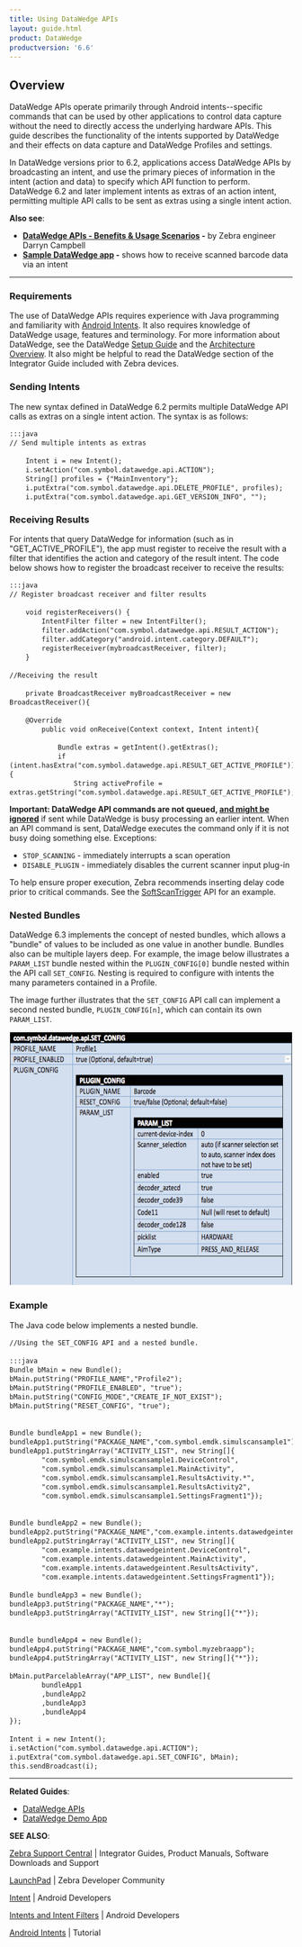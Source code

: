 ```yaml
---
title: Using DataWedge APIs 
layout: guide.html
product: DataWedge
productversion: '6.6'
---
```


## Overview
DataWedge APIs operate primarily through Android intents--specific commands that can be used by other applications to control data capture without the need to directly access the underlying hardware APIs. This guide describes the functionality of the intents supported by DataWedge and their effects on data capture and DataWedge Profiles and settings. 

In DataWedge versions prior to 6.2, applications access DataWedge APIs by broadcasting an intent, and use the primary pieces of information in the intent (action and data) to specify which API function to perform. DataWedge 6.2 and later implement intents as extras of an action intent, permitting multiple API calls to be sent as extras using a single intent action. 

**Also see**:

* **[DataWedge APIs - Benefits & Usage Scenarios](https://developer.zebra.com/community/android/android-forums/android-blogs/blog/2017/06/27/datawedge-apis-benefits-challenges) -** by Zebra engineer Darryn Campbell 
* **[Sample DataWedge app](../tutorials) -** shows how to receive scanned barcode data via an intent

-----

### Requirements
The use of DataWedge APIs requires experience with Java programming and familiarity with [Android Intents](https://developer.android.com/reference/android/content/Intent.html). It also requires knowledge of DataWedge usage, features and terminology. For more information about DataWedge, see the DataWedge [Setup Guide](../../setup) and the [Architecture Overview](../../overview). It also might be helpful to read the DataWedge section of the Integrator Guide included with Zebra devices.

### Sending Intents
The new syntax defined in DataWedge 6.2 permits multiple DataWedge API calls as extras on a single intent action. The syntax is as follows:


	:::java
	// Send multiple intents as extras

		Intent i = new Intent();
		i.setAction("com.symbol.datawedge.api.ACTION");
		String[] profiles = {"MainInventory"};
		i.putExtra("com.symbol.datawedge.api.DELETE_PROFILE", profiles);
		i.putExtra("com.symbol.datawedge.api.GET_VERSION_INFO", "");


### Receiving Results
For intents that query DataWedge for information (such as in "GET_ACTIVE_PROFILE"), the app must register to receive the result with a filter that identifies the action and category of the result intent. The code below shows how to register the broadcast receiver to receive the results:

	:::java
	// Register broadcast receiver and filter results

		void registerReceivers() {
		    IntentFilter filter = new IntentFilter();
		    filter.addAction("com.symbol.datawedge.api.RESULT_ACTION");
		    filter.addCategory("android.intent.category.DEFAULT");
		    registerReceiver(mybroadcastReceiver, filter);
		}

	//Receiving the result

		private BroadcastReceiver myBroadcastReceiver = new BroadcastReceiver(){

		@Override
			public void onReceive(Context context, Intent intent){

				Bundle extras = getIntent().getExtras();
				if (intent.hasExtra("com.symbol.datawedge.api.RESULT_GET_ACTIVE_PROFILE")){
					String activeProfile = extras.getString("com.symbol.datawedge.api.RESULT_GET_ACTIVE_PROFILE");


<!--
### APIs Implemented Through Extras

The following APIs can be invoked as extras from a single intent action:

* **[CLONE_PROFILE](../cloneprofile) -** creates a copy of an existing DataWedge Profile wuth settings.
* **[DELETE_PROFILE](../deleteprofile) -** deletes Profile(s) from the device. 
* **[ENABLE_DATAWEDGE](../enabledatawedge) -** switches DataWedge on or off. 
* **[GET_ACTIVE_PROFILE](../getactiveprofile) -** retrieves the name of the Profile currently in use. 
* **[GET_DATAWEDGE_STATUS](../getdatawedgestatus) -** returns the DataWedge state (enabled/disabled). 
* **[GET_PROFILES_LIST](../getprofileslist) -** retrieves a list of DataWedge Profiles on the device.
* **[GET_VERSION_INFO](../getversioninfo) -** gets version numbers of DataWedge and of scanner and SimulScan frameworks on the device. 
* **[RESTORE_CONFIG](../restoreconfig) -** restores a DataWedge configuration to its default settings.
* **[REGISTER_FOR_NOTIFICATION](../registerfornotification) -** tells DataWedge to inform specified app or activity of updates to scanner and/or Profile status. 
* **[RENAME_PROFILE](../renameprofile) -** changes the name of an existing Profile. 
* **[SET_CONFIG](../setconfig) -** create new, or overwrite or update an existing Profile 
* **[UNREGISTER_FOR_NOTIFICATION](../registerfornotification) -** cancels request for app notification.

### APIs Implemented as Actions

The following API calls require a distinct intent action for each: 

* [SoftScanTrigger](../softscantrigger)
* [ScannerInputPlugin](../scannerinputplugin)
* [EnumerateScanners](../enumeratescanners) 
* [SetDefaultProfile](../setdefaultprofile)
* [ResetDefaultProfile](../resetdefaultprofile)
* [SwitchToProfile](../switchtoprofile)

> **DataWedge 6.3 supports current and legacy API syntaxes**. 

-->

**Important: DataWedge API commands are not queued, <u>and might be ignored</u>** if sent while DataWedge is busy processing an earlier intent. When an API command is sent, DataWedge executes the command only if it is not busy doing something else. Exceptions: 

* `STOP_SCANNING` - immediately interrupts a scan operation
* `DISABLE_PLUGIN` - immediately disables the current scanner input plug-in

To help ensure proper execution, Zebra recommends inserting delay code prior to critical commands. See the [SoftScanTrigger](../softscantrigger) API for an example.  

### Nested Bundles
DataWedge 6.3 implements the concept of nested bundles, which allows a "bundle" of values to be included as one value in another bundle. Bundles also can be multiple layers deep. For example, the image below illustrates a `PARAM_LIST` bundle nested within the `PLUGIN_CONFIG[0]` bundle nested within the API call `SET_CONFIG`. Nesting is required to configure with intents the many parameters contained in a Profile.

The image further illustrates that the `SET_CONFIG` API call can implement a second nested bundle, `PLUGIN_CONFIG[n]`, which can contain its own `PARAM_LIST`. 

<img style="height:450px" src="dw_nested_bundles.png"/>
<br>

### Example
The Java code below implements a nested bundle. 

	//Using the SET_CONFIG API and a nested bundle.

	:::java
	Bundle bMain = new Bundle();
	bMain.putString("PROFILE_NAME","Profile2");
	bMain.putString("PROFILE_ENABLED", "true");
	bMain.putString("CONFIG_MODE","CREATE_IF_NOT_EXIST");
	bMain.putString("RESET_CONFIG", "true");


	Bundle bundleApp1 = new Bundle();
	bundleApp1.putString("PACKAGE_NAME","com.symbol.emdk.simulscansample1");
	bundleApp1.putStringArray("ACTIVITY_LIST", new String[]{
	        "com.symbol.emdk.simulscansample1.DeviceControl",
	        "com.symbol.emdk.simulscansample1.MainActivity",
	        "com.symbol.emdk.simulscansample1.ResultsActivity.*",
	        "com.symbol.emdk.simulscansample1.ResultsActivity2",
	        "com.symbol.emdk.simulscansample1.SettingsFragment1"});


	Bundle bundleApp2 = new Bundle();
	bundleApp2.putString("PACKAGE_NAME","com.example.intents.datawedgeintent");
	bundleApp2.putStringArray("ACTIVITY_LIST", new String[]{
	        "com.example.intents.datawedgeintent.DeviceControl",
	        "com.example.intents.datawedgeintent.MainActivity",
	        "com.example.intents.datawedgeintent.ResultsActivity",
	        "com.example.intents.datawedgeintent.SettingsFragment1"});

	Bundle bundleApp3 = new Bundle();
	bundleApp3.putString("PACKAGE_NAME","*");
	bundleApp3.putStringArray("ACTIVITY_LIST", new String[]{"*"});


	Bundle bundleApp4 = new Bundle();
	bundleApp4.putString("PACKAGE_NAME","com.symbol.myzebraapp");
	bundleApp4.putStringArray("ACTIVITY_LIST", new String[]{"*"});

	bMain.putParcelableArray("APP_LIST", new Bundle[]{
	        bundleApp1
	        ,bundleApp2
	        ,bundleApp3
	        ,bundleApp4
	});

	Intent i = new Intent();
	i.setAction("com.symbol.datawedge.api.ACTION");
	i.putExtra("com.symbol.datawedge.api.SET_CONFIG", bMain);
	this.sendBroadcast(i);

-----

**Related Guides**:

* [DataWedge APIs](../)
* [DataWedge Demo App](../../demo)

**SEE ALSO**:

[Zebra Support Central](https://www.zebra.com/us/en/support-downloads.html) | Integrator Guides, Product Manuals, Software Downloads and Support

[LaunchPad](https://developer.zebra.com/welcome) | Zebra Developer Community

[Intent](https://developer.android.com/reference/android/content/Intent.html) | Android Developers

[Intents and Intent Filters](http://developer.android.com/guide/components/intents-filters.html) | Android Developers

[Android Intents](http://www.vogella.com/tutorials/AndroidIntent/article.html) | Tutorial

